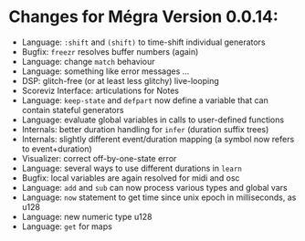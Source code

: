 # Changes for Mégra Version 0.0.14:

* Language: `:shift` and `(shift)` to time-shift individual generators
* Bugfix: `freezr` resolves buffer numbers (again)
* Language: change `match` behaviour
* Language: something like error messages ...
* DSP: glitch-free (or at least less glitchy) live-looping
* Scoreviz Interface: articulations for Notes
* Language: `keep-state` and `defpart` now define a variable that can contain stateful generators
* Language: evaluate global variables in calls to user-defined functions
* Internals: better duration handling for `infer` (duration suffix trees)
* Internals: slightly different event/duration mapping (a symbol now refers to event+duration)
* Visualizer: correct off-by-one-state error
* Language: several ways to use different durations in `learn`
* Bugfix: local variables are again resolved for midi and osc
* Language: `add` and `sub` can now process various types and global vars
* Language: `now` statement to get time since unix epoch in milliseconds, as u128
* Language: new numeric type u128
* Language: `get` for maps
